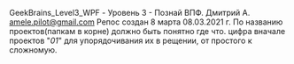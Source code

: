 GeekBrains_Level3_WPF - Уровень 3 - Познай ВПФ.
Дмитрий А.	amele.pilot@gmail.com
Репос создан 8 марта 08.03.2021 г. 
По названию проектов(папкам в корне) должно быть понятно где что.
цифра вначале проектов "_01_" для упорядочивания их в рещении, от простого к сложномую.

